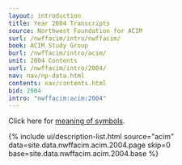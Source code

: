 ```yaml
---
layout: introduction
title: Year 2004 Transcripts
source: Northwest Foundation for ACIM
surl: /nwffacim/intro/nwffacim/
book: ACIM Study Group
burl: /nwffacim/intro/acim/
unit: 2004 Contents
uurl: /nwffacim/intro/2004/
nav: nav/np-data.html
contents: nav/contents.html
bid: 2004
intro: "nwffacim:acim:2004"
---
```


<i class="fa fa-eye-slash"></i> Click here for [meaning of symbols](/about/symbols/).

{% include ui/description-list.html source="acim"
data=site.data.nwffacim.acim.2004.page skip=0
base=site.data.nwffacim.acim.2004.base %}

